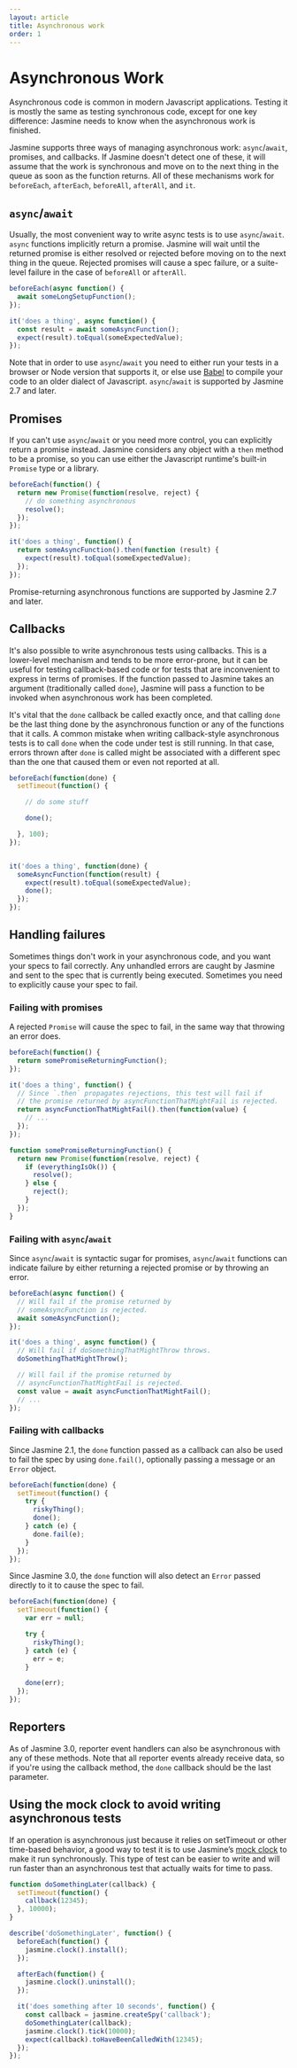 ```yaml
---
layout: article
title: Asynchronous work
order: 1
---
```


# Asynchronous Work

Asynchronous code is common in modern Javascript applications. Testing it is mostly the same as testing synchronous code, except for one key difference: Jasmine needs to know when the asynchronous work is finished.


Jasmine supports three ways of managing asynchronous work: `async`/`await`, promises, and callbacks. If Jasmine doesn't detect one of these, it will assume that the work is synchronous and move on to the next thing in the queue as soon as the function returns. All of these mechanisms work for `beforeEach`, `afterEach`, `beforeAll`, `afterAll`, and `it`.

## `async`/`await`
Usually, the most convenient way to write async tests is to use `async`/`await`. `async` functions implicitly return a promise. Jasmine will wait until the returned promise is either resolved or rejected before moving on to the next thing in the queue. Rejected promises will cause a spec failure, or a suite-level failure in the case of `beforeAll` or `afterAll`.

```javascript
beforeEach(async function() {
  await someLongSetupFunction();
});

it('does a thing', async function() {
  const result = await someAsyncFunction();
  expect(result).toEqual(someExpectedValue);
});
```

Note that in order to use `async`/`await` you need to either run your tests in a browser or Node version that supports it, or else use [Babel](https://babeljs.io/) to compile your code to an older dialect of Javascript. `async`/`await` is supported by Jasmine 2.7 and later.


## Promises
If you can't use `async`/`await` or you need more control, you can explicitly return a promise instead. Jasmine considers any object with a `then` method to be a promise, so you can use either the Javascript runtime's built-in `Promise` type or a library.

```javascript
beforeEach(function() {
  return new Promise(function(resolve, reject) {
    // do something asynchronous
    resolve();
  });
});

it('does a thing', function() {
  return someAsyncFunction().then(function (result) {
    expect(result).toEqual(someExpectedValue);
  });
});
```

Promise-returning asynchronous functions are supported by Jasmine 2.7 and later.


## Callbacks
It's also possible to write asynchronous tests using callbacks. This is a lower-level mechanism and tends to be more error-prone, but it can be useful for testing callback-based code or for tests that are inconvenient to express in terms of promises. If the function passed to Jasmine takes an argument (traditionally called `done`), Jasmine will pass a function to be invoked when asynchronous work has been completed.

It's vital that the `done` callback be called exactly once, and that calling `done` be the last thing done by the asynchronous function or any of the functions that it calls. A common mistake when writing callback-style asynchronous tests is to call `done` when the code under test is still running. In that case, errors thrown after `done` is called might be associated with a different spec than the one that caused them or even not reported at all.


```javascript
beforeEach(function(done) {
  setTimeout(function() {

    // do some stuff

    done();

  }, 100);
});


it('does a thing', function(done) {
  someAsyncFunction(function(result) {
    expect(result).toEqual(someExpectedValue);
    done();
  });
});

```

## Handling failures

Sometimes things don't work in your asynchronous code, and you want your specs to fail correctly. Any unhandled errors are caught by Jasmine and sent to the spec that is currently being executed. Sometimes you need to explicitly cause your spec to fail.

### Failing with promises

A rejected `Promise` will cause the spec to fail, in the same way that throwing an error does.

```javascript
beforeEach(function() {
  return somePromiseReturningFunction();
});

it('does a thing', function() {
  // Since `.then` propagates rejections, this test will fail if
  // the promise returned by asyncFunctionThatMightFail is rejected.
  return asyncFunctionThatMightFail().then(function(value) {
    // ...
  });
});

function somePromiseReturningFunction() {
  return new Promise(function(resolve, reject) {
    if (everythingIsOk()) {
      resolve();
    } else {
      reject();
    }
  });
}
```

### Failing with `async`/`await`
Since `async`/`await` is syntactic sugar for promises, `async`/`await` functions can indicate failure by either returning a rejected promise or by throwing an error.

```javascript
beforeEach(async function() {
  // Will fail if the promise returned by
  // someAsyncFunction is rejected.
  await someAsyncFunction();
});

it('does a thing', async function() {
  // Will fail if doSomethingThatMightThrow throws.
  doSomethingThatMightThrow();

  // Will fail if the promise returned by
  // asyncFunctionThatMightFail is rejected.
  const value = await asyncFunctionThatMightFail();
  // ...
});
```

### Failing with callbacks

Since Jasmine 2.1, the `done` function passed as a callback can also be used to fail the spec by using `done.fail()`, optionally passing a message or an `Error` object.

```javascript
beforeEach(function(done) {
  setTimeout(function() {
    try {
      riskyThing();
      done();
    } catch (e) {
      done.fail(e);
    }
  });
});
```

Since Jasmine 3.0, the `done` function will also detect an `Error` passed directly to it to cause the spec to fail.

```javascript
beforeEach(function(done) {
  setTimeout(function() {
    var err = null;

    try {
      riskyThing();
    } catch (e) {
      err = e;
    }

    done(err);
  });
});
```

## Reporters

As of Jasmine 3.0, reporter event handlers can also be asynchronous with any of these methods. Note that all reporter events already receive data, so if you're using the callback method, the `done` callback should be the last parameter.

## Using the mock clock to avoid writing asynchronous tests

If an operation is asynchronous just because it relies on setTimeout or other time-based behavior, a good way to test it is to use Jasmine’s [mock clock](/api/edge/Clock.html) to make it run synchronously. This type of test can be easier to write and will run faster than an asynchronous test that actually waits for time to pass.

```javascript
function doSomethingLater(callback) {
  setTimeout(function() {
    callback(12345);
  }, 10000);
}

describe('doSomethingLater', function() {
  beforeEach(function() {
    jasmine.clock().install();
  });

  afterEach(function() {
    jasmine.clock().uninstall();
  });

  it('does something after 10 seconds', function() {
    const callback = jasmine.createSpy('callback');
    doSomethingLater(callback);
    jasmine.clock().tick(10000);
    expect(callback).toHaveBeenCalledWith(12345);
  });
});
```
